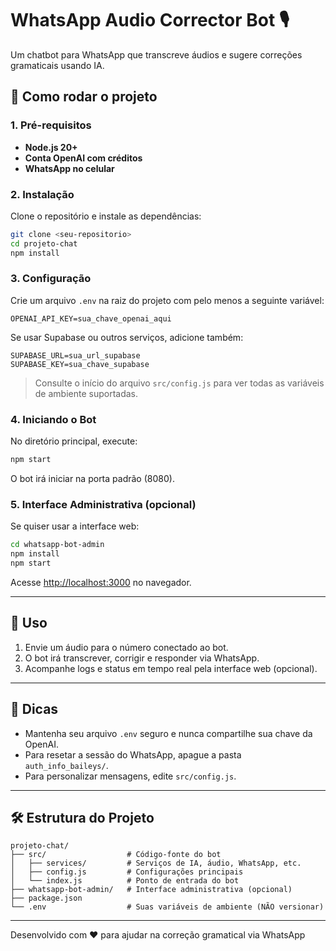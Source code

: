 # WhatsApp Audio Corrector Bot 🎙️

Um chatbot para WhatsApp que transcreve áudios e sugere correções gramaticais usando IA.

## 🚀 Como rodar o projeto

### 1. Pré-requisitos

- **Node.js 20+**
- **Conta OpenAI com créditos**
- **WhatsApp no celular**

### 2. Instalação

Clone o repositório e instale as dependências:

```bash
git clone <seu-repositorio>
cd projeto-chat
npm install
```

### 3. Configuração

Crie um arquivo `.env` na raiz do projeto com pelo menos a seguinte variável:

```env
OPENAI_API_KEY=sua_chave_openai_aqui
```

Se usar Supabase ou outros serviços, adicione também:

```env
SUPABASE_URL=sua_url_supabase
SUPABASE_KEY=sua_chave_supabase
```

> Consulte o início do arquivo `src/config.js` para ver todas as variáveis de ambiente suportadas.

### 4. Iniciando o Bot

No diretório principal, execute:

```bash
npm start
```

O bot irá iniciar na porta padrão (8080).

### 5. Interface Administrativa (opcional)

Se quiser usar a interface web:

```bash
cd whatsapp-bot-admin
npm install
npm start
```

Acesse [http://localhost:3000](http://localhost:3000) no navegador.

---

## 🎯 Uso

1. Envie um áudio para o número conectado ao bot.
2. O bot irá transcrever, corrigir e responder via WhatsApp.
3. Acompanhe logs e status em tempo real pela interface web (opcional).

---

## 📝 Dicas

- Mantenha seu arquivo `.env` seguro e nunca compartilhe sua chave da OpenAI.
- Para resetar a sessão do WhatsApp, apague a pasta `auth_info_baileys/`.
- Para personalizar mensagens, edite `src/config.js`.

---

## 🛠️ Estrutura do Projeto

```
projeto-chat/
├── src/                  # Código-fonte do bot
│   ├── services/         # Serviços de IA, áudio, WhatsApp, etc.
│   ├── config.js         # Configurações principais
│   └── index.js          # Ponto de entrada do bot
├── whatsapp-bot-admin/   # Interface administrativa (opcional)
├── package.json
└── .env                  # Suas variáveis de ambiente (NÃO versionar)
```

---

Desenvolvido com ❤️ para ajudar na correção gramatical via WhatsApp 